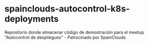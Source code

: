 # spainclouds-autocontrol-k8s-deployments
Repositorio donde almacenar código de demostración para el meetup "Autocontrol de despliegues" - Patrocinado por SpainClouds
